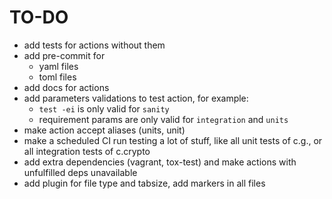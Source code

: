 TO-DO
=====

* add tests for actions without them
* add pre-commit for
  * yaml files
  * toml files
* add docs for actions
* add parameters validations to test action, for example:
  * `test -ei` is only valid for `sanity`
  * requirement params are only valid for `integration` and `units`
* make action accept aliases (units, unit)
* make a scheduled CI run testing a lot of stuff, like all unit tests of c.g., or all integration tests of c.crypto
* add extra dependencies (vagrant, tox-test) and make actions with unfulfilled deps unavailable
* add plugin for file type and tabsize, add markers in all files
